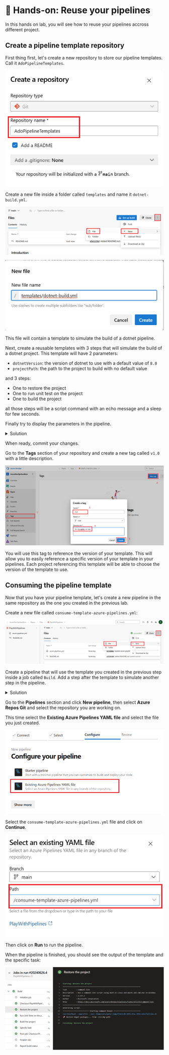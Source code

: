 # 🔨 Hands-on: Reuse your pipelines

In this hands on lab, you will see how to reuse your pipelines accross different project.

## Create a pipeline template repository

First thing first, let's create a new repository to store our pipeline templates. Call it `AdoPipelineTemplates`.

![Create a new pipeline template](assets/ado-pipeline-template.png)

Create a new file inside a folder called `templates` and name it `dotnet-build.yml`.

![Select new file](assets/create-file-repo-template.png)

![Name the file](assets/define-template-file.png)

This file will contain a template to simulate the build of a dotnet pipeline.

Next, create a reusable templates with 3 steps that will simulate the build of a dotnet project.
This template will have 2 parameters:
- `dotnetVersion`: the version of dotnet to use with a default value of `8.0`
- `projectPath`: the path to the project to build with no default value

and 3 steps:
- One to restore the project
- One to run unit test on the project
- One to build the project

all those steps will be a script command with an echo message and a sleep for few seconds.

Finally try to display the parameters in the pipeline.

<details>
<summary>Solution</summary>

```YAML
parameters:
  - name: dotnetVersion
    type: string
    default: '8.0'
  - name: projectPath
    type: string

steps:
- script: |
    echo "🚀 Restore Nuget packages... from ${{ parameters.projectPath }}"
    sleep 1
  displayName: 'Restore the project'

- script: |
    echo "🚀 Run Unit Tests..."
    sleep 3
  displayName: 'Run Unit Tests on the project'

- script: |
    echo "🔨 Build the project using ${{ parameters.dotnetVersion }}"
    sleep 3
  displayName: 'Build the project'
```
</details>

When ready, commit your changes.

Go to the **Tags** section of your repository and create a new tag called `v1.0` with a little description.

![Create a new tag](assets/create-new-tag.png)

You will use this tag to reference the version of your template. This will allow you to easily reference a specific version of your template in your pipelines. Each project referencing this template will be able to choose the version of the template to use.

## Consuming the pipeline template

Now that you have your pipeline template, let's create a new pipeline in the same repository as the one you created in the previous lab.

Create a new file called `consume-template-azure-pipelines.yml`:

![Create new pipeline](assets/create-new-pipeline-for-consumtion.png)

Create a pipeline that will use the template you created in the previous step inside a job called `Build`. Add a step after the template to simulate another step in the pipeline.

<details>
<summary>Solution</summary>

```YAML
trigger: none

resources:
  repositories:
    - repository: templates
      type: git
      name: AdoPipelineTemplates
      ref: 'refs/tags/v1.0'

jobs:
  - job:
    displayName: Build
    pool:
      vmImage: 'ubuntu-latest'
    steps:
        - template: templates/dotnet-build.yml@templates
          parameters:
              projectPath: './src/my-path'

        - script: |
            echo "Specific task"
            sleep 4
          displayName: 'Specific task'
```

You use the `resources` section to reference the repository containing the template. You specify the tag `v1.0` to reference the version of the template you want to use.

</details>

Go to the **Pipelines** section and click **New pipeline**, then select **Azure Repos Git** and select the repository you are working on.

This time select the **Existing Azure Pipelines YAML file** and select the file you just created.

![Select existing pipeline](assets/configure-pipeline-from-existing-yaml-file.png)

Select the `consume-template-azure-pipelines.yml` file and click on **Continue**.

![Select pipeline file](assets/select-existing-yaml-file.png)

Then click on **Run** to run the pipeline.

When the pipeline is finished, you should see the output of the template and the specific task:

![Pipeline output](assets/pipeline-reuse-result.png)